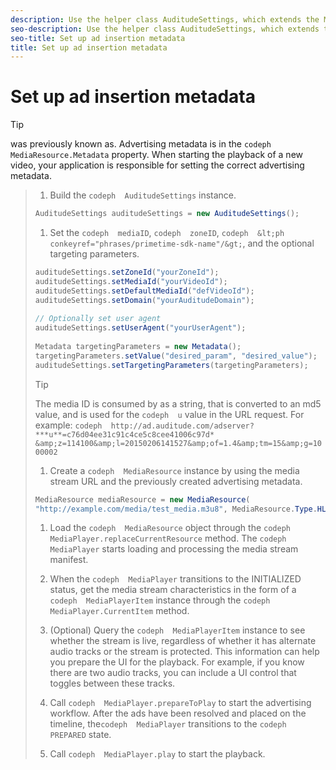```yaml
---
description: Use the helper class AuditudeSettings, which extends the MetadataNode class, to set up metadata.
seo-description: Use the helper class AuditudeSettings, which extends the MetadataNode class, to set up metadata.
seo-title: Set up ad insertion metadata
title: Set up ad insertion metadata
---
```


# Set up ad insertion metadata

>[!TIP]
>
>was previously known as.
Advertising metadata is in the `codeph  MediaResource.Metadata` property. When starting the playback of a new video, your application is responsible for setting the correct advertising metadata.

>1. Build the `codeph  AuditudeSettings` instance.
>   ```java
>   AuditudeSettings auditudeSettings = new AuditudeSettings();
>   ```
>   
>   
>1. Set the  `codeph  mediaID`, `codeph  zoneID`, `codeph  &lt;ph conkeyref="phrases/primetime-sdk-name"/&gt;`, and the optional targeting parameters.
>   ```java
>   auditudeSettings.setZoneId("yourZoneId"); 
>   auditudeSettings.setMediaId("yourVideoId"); 
>   auditudeSettings.setDefaultMediaId("defVideoId"); 
>   auditudeSettings.setDomain("yourAuditudeDomain"); 
>    
>   // Optionally set user agent 
>   auditudeSettings.setUserAgent("yourUserAgent"); 
>    
>   Metadata targetingParameters = new Metadata(); 
>   targetingParameters.setValue("desired_param", "desired_value"); 
>   auditudeSettings.setTargetingParameters(targetingParameters);
>   ```
>   >[!TIP]
>   >
>   >The media ID is consumed by as a string, that is converted to an md5 value, and is used for the `codeph  u` value in the  URL request. For example:
>   >`codeph  http://ad.auditude.com/adserver? ***u**=c76d04ee31c91c4ce5c8cee41006c97d* &amp;z=114100&amp;l=20150206141527&amp;of=1.4&amp;tm=15&amp;g=1000002`
>   >
>   >
>   
>   
>1. Create a `codeph  MediaResource` instance by using the media stream URL and the previously created advertising metadata.
>   ```java
>   MediaResource mediaResource = new MediaResource( 
>   "http://example.com/media/test_media.m3u8", MediaResource.Type.HLS, Metadata);
>   ```
>   
>   
>1. Load the `codeph  MediaResource` object through the `codeph  MediaPlayer.replaceCurrentResource` method.
>   The `codeph  MediaPlayer` starts loading and processing the media stream manifest.
>   
>   
>   
>1. When the `codeph  MediaPlayer` transitions to the INITIALIZED status, get the media stream characteristics in the form of a `codeph  MediaPlayerItem` instance through the `codeph  MediaPlayer.CurrentItem` method.
>   
>1. (Optional) Query the `codeph  MediaPlayerItem` instance to see whether the stream is live, regardless of whether it has alternate audio tracks or the stream is protected.
>   This information can help you prepare the UI for the playback. For example, if you know there are two audio tracks, you can include a UI control that toggles between these tracks.
>   
>   
>   
>1. Call `codeph  MediaPlayer.prepareToPlay` to start the advertising workflow.
>   After the ads have been resolved and placed on the timeline, the`codeph  MediaPlayer` transitions to the `codeph  PREPARED` state.
>   
>1. Call `codeph  MediaPlayer.play` to start the playback.
>   
>   
